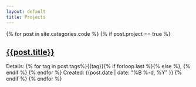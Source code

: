 ```yaml
---
layout: default
title: Projects
---
```


{% for post in site.categories.code %}
{% if post.project == true %}
## [{{post.title}}]({{post.url}})
Details: {% for tag in post.tags%}{{tag}}{% if forloop.last %}{% else %}, {% endif %} {% endfor %}
Created: {{post.date | date: "%B %-d, %Y" }}
{% endif %}
{% endfor %}